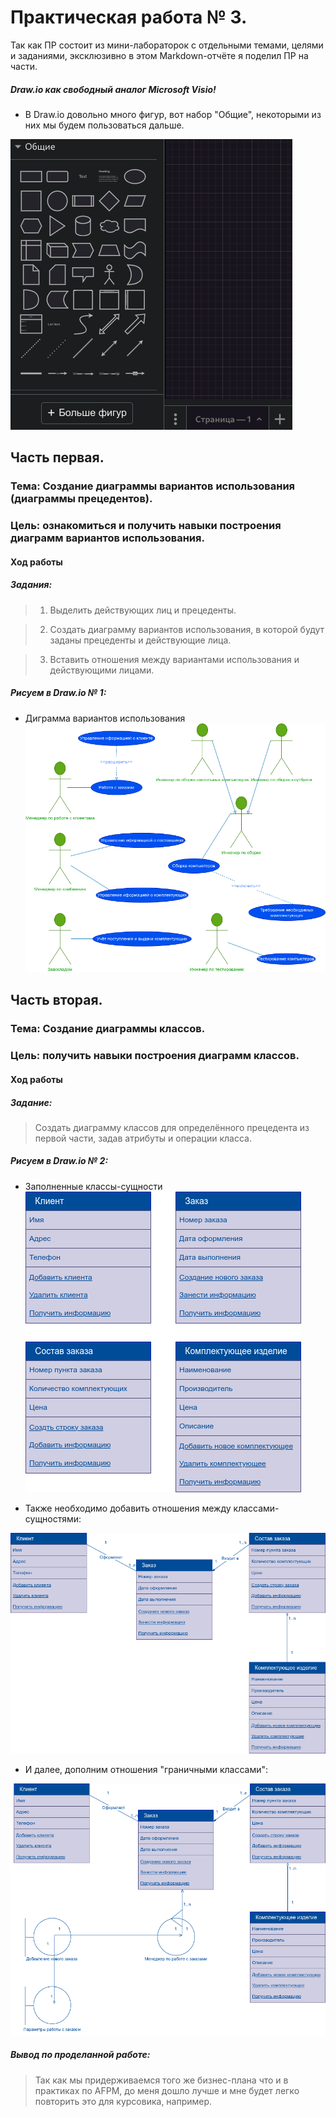 # Практическая работа № 3. #

Так как ПР состоит из мини-лабораторок с отдельными темами, целями и заданиями, эксклюзивно в этом Markdown-отчёте я поделил ПР на части.

##### Draw.io как свободный аналог Microsoft Visio! #####

* В Draw.io довольно много фигур, вот набор "Общие", некоторыми из них мы будем пользоваться дальше.

![Фигуры](figures.png)

## Часть первая. ##

### Тема: Создание диаграммы вариантов использования (диаграммы прецедентов). ###

### Цель: ознакомиться и получить навыки построения диаграмм вариантов использования. ###

#### Ход работы ####

##### Задания: #####

> 1. Выделить действующих лиц и прецеденты.

> 2. Создать диаграмму вариантов использования, в которой будут заданы прецеденты и действующие лица.

> 3. Вставить отношения между вариантами использования и действующими лицами.

##### Рисуем в Draw.io № 1: #####
* Диграмма вариантов использования
![Экторы](actors.drawio.png)

## Часть вторая. ## 

### Тема: Создание диаграммы классов. ###

### Цель: получить навыки построения диаграмм классов. ###

#### Ход работы ####

##### Задание: #####

> Создать диаграмму классов для определённого прецедента из первой части, задав атрибуты и операции класса.


##### Рисуем в Draw.io № 2: #####

* Заполненные классы-сущности
![Классы](classes.drawio.png)

* Также необходимо добавить отношения между классами-сущностями:

![Отношения](relations.drawio.png)

* И далее, дополним отношения "граничными классами":

![Граничные вещи](class-diag.drawio.png)

##### Вывод по проделанной работе: #####

> Так как мы придерживаемся того же бизнес-плана что и в практиках по AFPM, до меня дошло лучше и мне будет легко повторить это для курсовика, например.